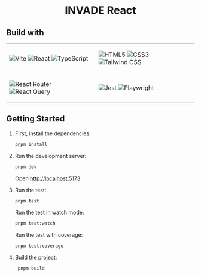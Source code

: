 <h1 align="center">
  INVADE React
</h1>

## Build with

<table>
 <tr>
  <td>
  
![Vite](https://img.shields.io/badge/Vite-%2306468E.svg?style=for-the-badge&logo=vite&logoColor=white)
![React](https://img.shields.io/badge/react-%2320232a.svg?style=for-the-badge&logo=react&logoColor=%2361DAFB)
![TypeScript](https://img.shields.io/badge/typescript-%23007ACC.svg?style=for-the-badge&logo=typescript&logoColor=white)

  </td>
  <td>
  
![HTML5](https://img.shields.io/badge/HTML5-%23E34F26.svg?style=for-the-badge&logo=html5&logoColor=white)
![CSS3](https://img.shields.io/badge/CSS3-%231572B6.svg?style=for-the-badge&logo=css3&logoColor=white)
![Tailwind CSS](https://img.shields.io/badge/Tailwind_CSS-%231a202c.svg?style=for-the-badge&logo=tailwind-css)

  </td>
 </tr>
 <tr>
  <td>
  
![React Router](https://img.shields.io/badge/React_Router-%23CA4245.svg?style=for-the-badge&logo=react-router&logoColor=white)
![React Query](https://img.shields.io/badge/React_Query-%2314151A.svg?style=for-the-badge&logo=react-query&logoColor=%23F4B30D)

  </td>
  <td>
  
![Jest](https://img.shields.io/badge/-jest-%23C21325?style=for-the-badge&logo=jest&logoColor=white)
![Playwright](https://img.shields.io/badge/-playwright-%23022506?style=for-the-badge&logo=playwright)

  </td>
 </tr>
</table>

## Getting Started

1. First, install the dependencies:

   ```bash
   pnpm install
   ```

2. Run the development server:

   ```bash
   pnpm dev
   ```

   Open [http://localhost:5173](http://localhost:5173)

3. Run the test:

   ```bash
   pnpm test
   ```

   Run the test in watch mode:

   ```bash
   pnpm test:watch
   ```

   Run the test with coverage:

   ```bash
   pnpm test:coverage
   ```

4. Build the project:

   ```bash
    pnpm build
   ```
